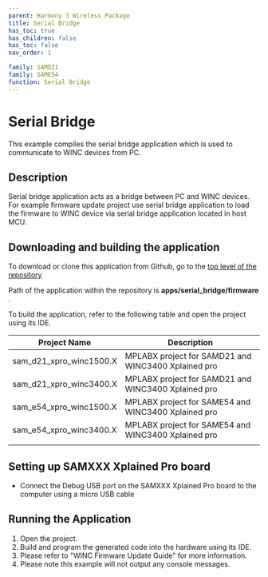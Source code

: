 ```yaml
---
parent: Harmony 3 Wireless Package
title: Serial Bridge
has_toc: true
has_children: false
has_toc: false
nav_order: 1

family: SAMD21
family: SAME54
function: Serial Bridge
---
```


# Serial Bridge

This example compiles the serial bridge application which is used to communicate to WINC devices from PC.

## Description

Serial bridge application acts as a bridge between PC and WINC devices. For example firmware update project use serial bridge application to load the firmware to WINC device via serial bridge application located in host MCU.

## Downloading and building the application

To download or clone this application from Github, go to the [top level of the repository](https://github.com/Microchip-MPLAB-Harmony/wireless)


Path of the application within the repository is **apps/serial_bridge/firmware** .

To build the application, refer to the following table and open the project using its IDE.

| Project Name      | Description                                    |
| ----------------- | ---------------------------------------------- |
| sam_d21_xpro_winc1500.X | MPLABX project for SAMD21 and WINC3400 Xplained pro |
| sam_d21_xpro_winc3400.X | MPLABX project for SAMD21 and WINC3400 Xplained pro |
| sam_e54_xpro_winc1500.X | MPLABX project for SAME54 and WINC3400 Xplained pro |
| sam_e54_xpro_winc3400.X | MPLABX project for SAME54 and WINC3400 Xplained pro |
|||

## Setting up SAMXXX Xplained Pro board

- Connect the Debug USB port on the SAMXXX Xplained Pro board to the computer using a micro USB cable

## Running the Application

1. Open the project.
2. Build and program the generated code into the hardware using its IDE.
3. Please refer to "WINC Firmware Update Guide" for more information.
4. Please note this example will not output any console messages.

